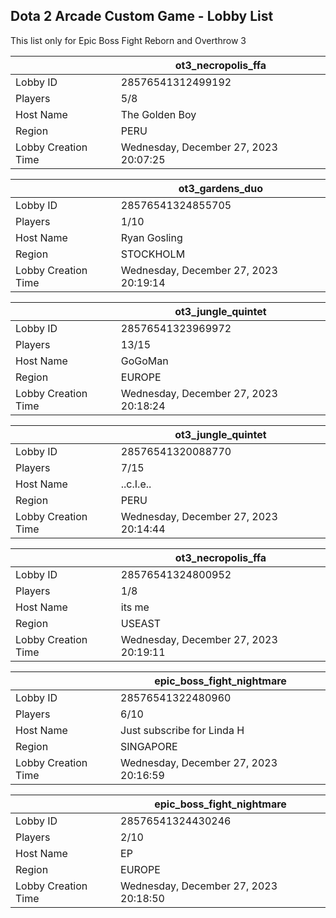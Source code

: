 ## Dota 2 Arcade Custom Game - Lobby List

This list only for Epic Boss Fight Reborn and Overthrow 3

|  | ot3_necropolis_ffa |
| ------ | ------ |
| Lobby ID | 28576541312499192 |
| Players | 5/8 |
| Host Name | The Golden Boy |
| Region | PERU |
| Lobby Creation Time | Wednesday, December 27, 2023 20:07:25 |


|  | ot3_gardens_duo |
| ------ | ------ |
| Lobby ID | 28576541324855705 |
| Players | 1/10 |
| Host Name | Ryan Gosling |
| Region | STOCKHOLM |
| Lobby Creation Time | Wednesday, December 27, 2023 20:19:14 |


|  | ot3_jungle_quintet |
| ------ | ------ |
| Lobby ID | 28576541323969972 |
| Players | 13/15 |
| Host Name | GoGoMan |
| Region | EUROPE |
| Lobby Creation Time | Wednesday, December 27, 2023 20:18:24 |


|  | ot3_jungle_quintet |
| ------ | ------ |
| Lobby ID | 28576541320088770 |
| Players | 7/15 |
| Host Name | ..c.I.e.. |
| Region | PERU |
| Lobby Creation Time | Wednesday, December 27, 2023 20:14:44 |


|  | ot3_necropolis_ffa |
| ------ | ------ |
| Lobby ID | 28576541324800952 |
| Players | 1/8 |
| Host Name | its me |
| Region | USEAST |
| Lobby Creation Time | Wednesday, December 27, 2023 20:19:11 |


|  | epic_boss_fight_nightmare |
| ------ | ------ |
| Lobby ID | 28576541322480960 |
| Players | 6/10 |
| Host Name | Just subscribe for Linda H |
| Region | SINGAPORE |
| Lobby Creation Time | Wednesday, December 27, 2023 20:16:59 |


|  | epic_boss_fight_nightmare |
| ------ | ------ |
| Lobby ID | 28576541324430246 |
| Players | 2/10 |
| Host Name | EP |
| Region | EUROPE |
| Lobby Creation Time | Wednesday, December 27, 2023 20:18:50 |



